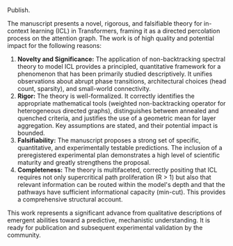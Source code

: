 Publish.

The manuscript presents a novel, rigorous, and falsifiable theory for in-context learning (ICL) in Transformers, framing it as a directed percolation process on the attention graph. The work is of high quality and potential impact for the following reasons:

1.  **Novelty and Significance:** The application of non-backtracking spectral theory to model ICL provides a principled, quantitative framework for a phenomenon that has been primarily studied descriptively. It unifies observations about abrupt phase transitions, architectural choices (head count, sparsity), and small-world connectivity.
2.  **Rigor:** The theory is well-formalized. It correctly identifies the appropriate mathematical tools (weighted non-backtracking operator for heterogeneous directed graphs), distinguishes between annealed and quenched criteria, and justifies the use of a geometric mean for layer aggregation. Key assumptions are stated, and their potential impact is bounded.
3.  **Falsifiability:** The manuscript proposes a strong set of specific, quantitative, and experimentally testable predictions. The inclusion of a preregistered experimental plan demonstrates a high level of scientific maturity and greatly strengthens the proposal.
4.  **Completeness:** The theory is multifaceted, correctly positing that ICL requires not only supercritical path proliferation (R > 1) but also that relevant information can be routed within the model's depth and that the pathways have sufficient informational capacity (min-cut). This provides a comprehensive structural account.

This work represents a significant advance from qualitative descriptions of emergent abilities toward a predictive, mechanistic understanding. It is ready for publication and subsequent experimental validation by the community.
